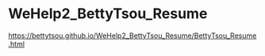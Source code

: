 # WeHelp2_BettyTsou_Resume
https://bettytsou.github.io/WeHelp2_BettyTsou_Resume/BettyTsou_Resume.html
